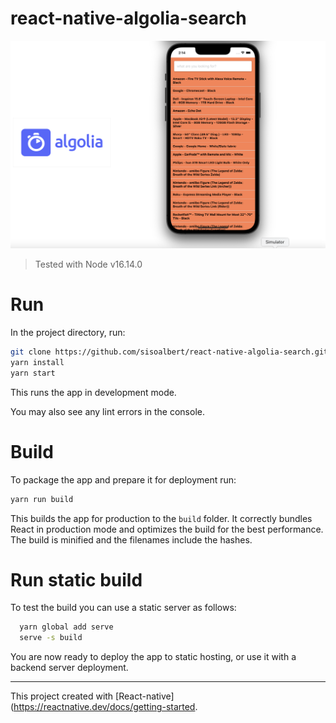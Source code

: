 # react-native-algolia-search

![screenshot](screenshot.png)

<!-- This simple project shows how to integrate the [Yoco Web SDK for Online Payments](https://developer.yoco.com/online/getting-started) into a React web app. -->

> Tested with Node v16.14.0

# Run

In the project directory, run:

```bash
git clone https://github.com/sisoalbert/react-native-algolia-search.git
yarn install
yarn start
```

This runs the app in development mode.

<!-- Open [http://localhost:3000](http://localhost:3000) to view it in your browser.
The page will reload when you make changes. -->

You may also see any lint errors in the console.

# Build

To package the app and prepare it for deployment run:

```bash
yarn run build
```

This builds the app for production to the `build` folder.
It correctly bundles React in production mode and optimizes the build for the best performance.
The build is minified and the filenames include the hashes.

# Run static build

To test the build you can use a static server as follows:

```bash
  yarn global add serve
  serve -s build
```

You are now ready to deploy the app to static hosting, or use it with a backend server deployment.

---

This project created with [React-native](https://reactnative.dev/docs/getting-started.
